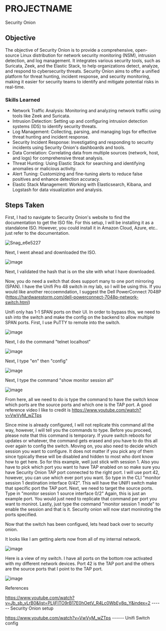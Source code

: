 # PROJECTNAME
Security Onion

## Objective
The objective of Security Onion is to provide a comprehensive, open-source Linux distribution for network security monitoring (NSM), intrusion detection, and log management. It integrates various security tools, such as Suricata, Zeek, and the Elastic Stack, to help organizations detect, analyze, and respond to cybersecurity threats. Security Onion aims to offer a unified platform for threat hunting, incident response, and security monitoring, making it easier for security teams to identify and mitigate potential risks in real-time.

### Skills Learned
- Network Traffic Analysis: Monitoring and analyzing network traffic using tools like Zeek and Suricata.
- Intrusion Detection: Setting up and configuring intrusion detection systems (IDS) to identify security threats.
- Log Management: Collecting, parsing, and managing logs for effective threat hunting and incident response.
- Security Incident Response: Investigating and responding to security incidents using Security Onion's dashboards and tools.
- Data Correlation: Correlating data from multiple sources (network, host, and logs) for comprehensive threat analysis.
- Threat Hunting: Using Elastic Stack for searching and identifying anomalies or malicious activity.
- Alert Tuning: Customizing and fine-tuning alerts to reduce false positives and enhance detection accuracy.
- Elastic Stack Management: Working with Elasticsearch, Kibana, and Logstash for data visualization and analysis.


## Steps Taken

First, I had to navigate to Security Onion's website to find the documentation to get the ISO file. For this setup, I will be installing it as a standalone ISO. However, you could install it in Amazon Cloud, Azure, etc.. just refer to the documentation. 

![Snag_e6e5227](https://github.com/user-attachments/assets/318e52e3-1e64-497a-b111-b3bb6eb07958)


Next, I went ahead and downloaded the ISO. 

![image](https://github.com/user-attachments/assets/0daf027a-b9ed-400d-9989-c57482c8c680)


Next, I validated the hash that is on the site with what I have downloaded. 










Now, you do need a switch that does support many to one port mirroring (SPAN). I have the Unifi Pro 48 switch in my lab, so I will be using this. If you would like another reccoemndation, I suggest the Dell PowerConnect 7048P (https://hardwarestorm.com/dell-powerconnect-7048p-network-switch.html)

Unifi only has 1-1 SPAN ports on their UI. In order to bypass this, we need to ssh into the switch and make the config on the backend to allow multiple SPAN ports. First, I use PuTTY to remote into the switch. 

![image](https://github.com/user-attachments/assets/d5a75d18-68ab-4579-a8e4-a7cfd6b1b7c4)

Next, I do the command "telnet localhost"

![image](https://github.com/user-attachments/assets/2cd1a71b-aa06-4962-b1df-11f4b665c3eb)

Next, I type "en" then "config"

![image](https://github.com/user-attachments/assets/f86ff2ae-d682-4c57-8444-b6fcad6a5cbf)

Next, I type the command "show monitor session all" 

![image](https://github.com/user-attachments/assets/3989d025-e05b-45ef-a275-fa0d5c0d4e39)

From here, all we need to do is type the command to have the switch know which ports are the source ports and which one is the TAP port. A good reference video I like to credit is https://www.youtube.com/watch?v=VwVyM_wZTps

Since mine is already configured, I will not replicate this command all the way, however, I will tell you the commands to type. Before you proceed, please note that this command is temporary. If youre switch reboots for updates or whatever, the command gets erased and you have to do this all over again to config the switch. Moving on, you also need to decide which session you want to configure. It does not matter if you pick any of them since typically these will be disabled and hidden to most who dont know how to get here. So for this example, well just stick with session 1. Also you have to pick which port you want to have TAP enabled on so make sure you have Security Onion TAP port connected to the right port. I will use port 42, however, you can use which ever port you want. So type in the CLI "monitor session 1 destination interface 0/42". This will have the UNIFI switch make that specific port the TAP port. Next, we need to target the source ports. Type in "monitor session 1 source interface 0/2" Again, this is just an example port. You would just need to replicate that command per port you want to monirot. Lastly, just type the command "monitor session 1 mode" to enable the session and that is it. Security onion will now start moniroting the ports specified. 


Now that the switch has been configued, lets head back over to security onion. 

It looks like I am getting alerts now from all of my internal network. 

![image](https://github.com/user-attachments/assets/2faa949d-a1be-4896-9f60-9ff4ea842f51)



Here is a view of my switch. I have all ports on the bottom row activated with my different network devices. Port 42 is the TAP port and the others are the source ports that I point to the TAP port. 

![image](https://github.com/user-attachments/assets/c17f596d-02fc-4d53-95c2-7ebe7383c34d)









































References 

https://www.youtube.com/watch?v=Jb_sb_vLrB0&list=PLljFlTO9rB17E0hOetV_R4Lc0WbEy8q_Y&index=2 ------ Security Onion setup

https://www.youtube.com/watch?v=VwVyM_wZTps ------ Unifi Switch config
